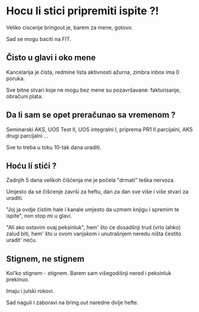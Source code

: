 Hocu li stici pripremiti ispite ?!
==============================================

Veliko ciscenje bringout je, barem za mene, gotovo.

Sad se mogu baciti na FIT.

Čisto u glavi i oko mene
------------------------------

Kancelarija je čista, redmine lista aktivnosti ažurna, zimbra inbox ima 0 poruka.

Sve bitne stvari koje ne mogu bez mene su pozavršavane: fakturisanje, obračuni plata.


Da li sam se opet preračunao sa vremenom ?
-------------------------------------------

Seminarski AKS, UOS Test II, UOS integralni I, priprema PR1 II parcijalni, AKS drugi parcijalni ...

Sve to treba u toku 10-tak dana uraditi.

Hoću li stići ?
---------------

Zadnjih 5 dana velikoh čišćenja me je počela "drmati" teška nervoza. 

Umjesto da se čišćenje završi za heftu, dan za dan sve više i više stvari za uraditi.

"Joj ja ovdje čistim hale i kanale umjesto da uzmem knjigu i spremim te ispite", non stop mi u glavi.

"Ali ako ostavim ovaj peksinluk", hem' što će dosadšnji trud (vrlo lahko) zalud biti, 
hem' što u ovom vanjskom i unutrašnjem neredu ništa čestito uradit' neću.

Stignem, ne stignem
-------------------

Kol'ko stignem - stignem. Barem sam višegodišnji nered i peksinluk prekinuo.

Imaju i julski rokovi.

Sad naguli i zaboravi na bring.out naredne dvije hefte.

